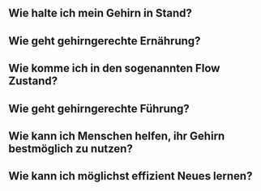 
## Wie halte ich mein Gehirn in Stand?

## Wie geht gehirngerechte Ernährung?

## Wie komme ich in den sogenannten Flow Zustand?

## Wie geht gehirngerechte Führung?

## Wie kann ich Menschen helfen, ihr Gehirn bestmöglich zu nutzen?

## Wie kann ich möglichst effizient Neues lernen?

